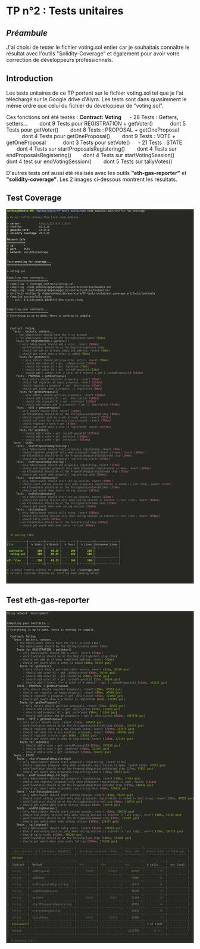 # TP n°2 : Tests unitaires

## _Préambule_

J'ai choisi de tester le fichier voting.sol entier car je souhaitais connaître le résultat avec l'outils "Solidity-Coverage" et également pour avoir votre correction de développeurs professionnels.

## Introduction

Les tests unitaires de ce TP portent sur le fichier voting.sol tel que je l'ai téléchargé sur le Google drive d'Alyra.
Les tests sont dans quasimment le même ordre que celui du fichier du développeur de "voting.sol".

Ces fonctions ont été testés :
**Contract: Voting**
&emsp; - 28 Tests : Getters, setters...
&emsp;&emsp;dont 9 Tests pour REGISTRATION + getVoter()
&emsp;&emsp;&emsp;dont 5 Tests pour getVoter()
&emsp;&emsp;dont 8 Tests : PROPOSAL + getOneProposal
&emsp;&emsp;&emsp;dont 4 Tests pour getOneProposal()
&emsp;&emsp;dont 9 Tests : VOTE + getOneProposal
&emsp;&emsp;&emsp;dont 3 Tests pour setVote()
&emsp; - 21 Tests : STATE
&emsp;&emsp;dont 4 Tests sur startProposalsRegistering()
&emsp;&emsp;dont 4 Tests sur endProposalsRegistering()
&emsp;&emsp;dont 4 Tests sur startVotingSession()
&emsp;&emsp;dont 4 test sur endVotingSession()
&emsp;&emsp;dont 5 Tests sur tallyVotes()

D'autres tests ont aussi été réalisés avec les outils **"eth-gas-reporter"** et **"solidity-coverage"**.
Les 2 images ci-dessous montrent les résultats.

## Test Coverage

![Test Coverage](all-coverage.png)

## Test eth-gas-reporter

![Tests unitaires avec eth-gas-reporter activé](all-eth-gas.png)
